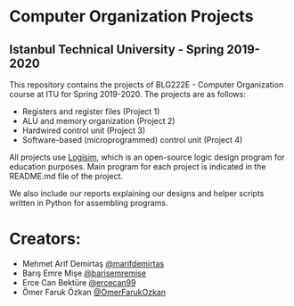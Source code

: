 # Computer Organization Projects
## Istanbul Technical University - Spring 2019-2020

This repository contains the projects of BLG222E - Computer Organization course at ITU for Spring 2019-2020. The projects are as follows:
- Registers and register files (Project 1)
- ALU and memory organization (Project 2)
- Hardwired control unit (Project 3)
- Software-based (microprogrammed) control unit (Project 4)

All projects use [Logisim][1], which is an open-source logic design program for education purposes. Main program for each project is indicated in the README.md file of the project.

We also include our reports explaining our designs and helper scripts written in Python for assembling programs.

[1]: http://www.cburch.com/logisim/

# Creators:
- Mehmet Arif Demirtaş [@marifdemirtas](https://github.com/marifdemirtas)
- Barış Emre Mişe [@barisemremise](https://github.com/barisemremise)
- Erce Can Bektüre [@ercecan99](https://github.com/ercecan99)
- Ömer Faruk Özkan [@OmerFarukOzkan](https://github.com/OmerFarukOzkan)
